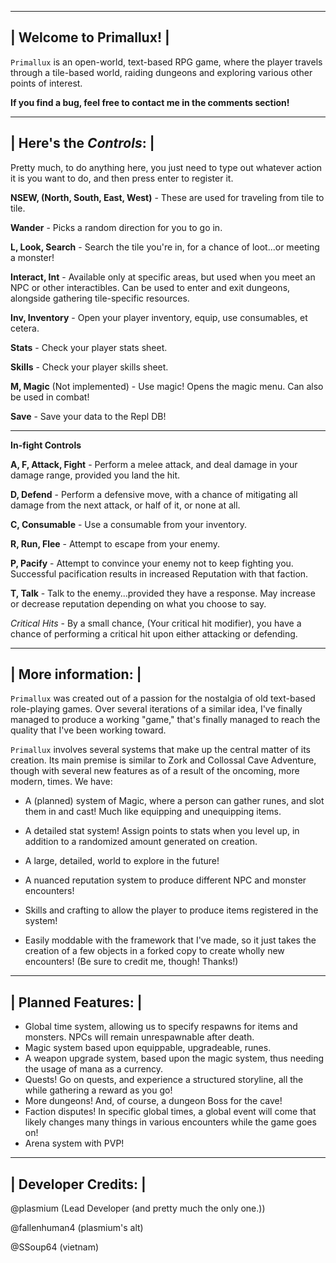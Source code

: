 -------------------------
| Welcome to Primallux! |
-------------------------

`Primallux` is an open-world, text-based RPG game, where the player travels through a tile-based world, raiding dungeons and exploring various other points of interest.

__If you find a bug, feel free to contact me in the comments section!__

-------------------------
| Here's the _Controls_: |
-------------------------
Pretty much, to do anything here, you just need to type out whatever action it is you want to do, and then press enter to register it. 

**NSEW, (North, South, East, West)** - These are used for traveling from tile to tile.

**Wander** - Picks a random direction for you to go in.

**L, Look, Search** - Search the tile you're in, for a chance of loot...or meeting a monster!

**Interact, Int** - Available only at specific areas, but used when you meet an NPC or other interactibles. Can be used to enter and exit dungeons, alongside gathering tile-specific resources.

**Inv, Inventory** - Open your player inventory, equip, use consumables, et cetera.

**Stats** - Check your player stats sheet.

**Skills** - Check your player skills sheet.

**M, Magic** (Not implemented) - Use magic! Opens the magic menu. Can also be used in combat! 

**Save** - Save your data to the Repl DB!


------------------------
__In-fight Controls__ 

**A, F, Attack, Fight** - Perform a melee attack, and deal damage in your damage range, provided you land the hit.

**D, Defend** - Perform a defensive move, with a chance of mitigating all damage from the next attack, or half of it, or none at all.

**C, Consumable** - Use a consumable from your inventory.

**R, Run, Flee** - Attempt to escape from your enemy.

**P, Pacify** - Attempt to convince your enemy not to keep fighting you. Successful pacification results in increased Reputation with that faction.

**T, Talk** - Talk to the enemy...provided they have a response. May increase or decrease reputation depending on what you choose to say.

*Critical Hits* - By a small chance, (Your critical hit modifier), you have a chance of performing a critical hit upon either attacking or defending.


-------------------------
| More information: |
-------------------------

`Primallux` was created out of a passion for the nostalgia of old text-based role-playing games. Over several iterations of a similar idea, I've finally managed to produce a working "game," that's finally managed to reach the quality that I've been working toward. 

`Primallux` involves several systems that make up the central matter of its creation. Its main premise is similar to Zork and Collossal Cave Adventure, though with several new features as of a result of the oncoming, more modern, times.
We have: 
- A (planned) system of Magic, where a person can gather runes, and slot them in and cast! Much like equipping and unequipping items.

- A detailed stat system! Assign points to stats when you level up, in addition to a randomized amount generated on creation.

- A large, detailed, world to explore in the future!

- A nuanced reputation system to produce different NPC and monster encounters!

- Skills and crafting to allow the player to produce items registered in the system!
  
- Easily moddable with the framework that I've made, so it just takes the creation of a few objects in a forked copy to create wholly new encounters! (Be sure to credit me, though! Thanks!)


-------------------------
| Planned Features: |
-------------------------

- Global time system, allowing us to specify respawns for items and monsters. NPCs will remain unrespawnable after death.
- Magic system based upon equippable, upgradeable, runes.
- A weapon upgrade system, based upon the magic system, thus needing the usage of mana as a currency.
- Quests! Go on quests, and experience a structured storyline, all the while gathering a reward as you go!
- More dungeons! And, of course, a dungeon Boss for the cave!
- Faction disputes! In specific global times, a global event will come that likely changes many things in various encounters while the game goes on!
- Arena system with PVP!

-------------------------
| Developer Credits: |
-------------------------
@plasmium (Lead Developer (and pretty much the only one.))

@fallenhuman4 (plasmium's alt)

@SSoup64 (vietnam)